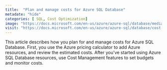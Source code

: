 ```yaml
---
title:  "Plan and manage costs for Azure SQL Database"
metadate: "hide"
categories: [ SQL, Cost Optimization]
image: "https://docs.microsoft.com/en-us/azure/azure-sql/database/media/cost-management/cost-estimate.png"
visit: "https://docs.microsoft.com/en-us/azure/azure-sql/database/cost-management"
---
```

This article describes how you plan for and manage costs for Azure SQL Database. First, you use the Azure pricing calculator to add Azure resources, and review the estimated costs. After you've started using Azure SQL Database resources, use Cost Management features to set budgets and monitor costs.